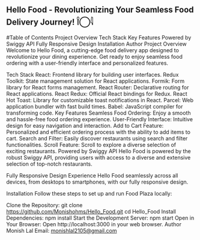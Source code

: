 ## Hello Food - Revolutionizing Your Seamless Food Delivery Journey! 𓌉◯𓇋
#Table of Contents
Project Overview
Tech Stack
Key Features
Powered by Swiggy API
Fully Responsive Design
Installation
Author
Project Overview
Welcome to Hello Food, a cutting-edge food delivery app designed to revolutionize your dining experience. Get ready to enjoy seamless food ordering with a user-friendly interface and personalized features.

Tech Stack
React: Frontend library for building user interfaces.
Redux Toolkit: State management solution for React applications.
Formik: Form library for React forms management.
React Router: Declarative routing for React applications.
React Redux: Official React bindings for Redux.
React Hot Toast: Library for customizable toast notifications in React.
Parcel: Web application bundler with fast build times.
Babel: JavaScript compiler for transforming code.
Key Features
Seamless Food Ordering: Enjoy a smooth and hassle-free food ordering experience.
User-Friendly Interface: Intuitive design for easy navigation and interaction.
Add to Cart Feature: Personalized and efficient ordering process with the ability to add items to cart.
Search and Filter: Easily discover restaurants using search and filter functionalities.
Scroll Feature: Scroll to explore a diverse selection of exciting restaurants.
Powered by Swiggy API
Hello Food is powered by the robust Swiggy API, providing users with access to a diverse and extensive selection of top-notch restaurants.

Fully Responsive Design
Experience Hello Food seamlessly across all devices, from desktops to smartphones, with our fully responsive design.

Installation
Follow these steps to set up and run Food Plaza locally:

Clone the Repository:
git clone https://github.com/Monishohms/Hello_Food.git
cd Hello_Food
Install Dependencies:
npm install
Start the Development Server:
npm start
Open in Your Browser: Open http://localhost:3000 in your web browser.
Author
Monish Lal
Email: monishlal2105@gmail.com
